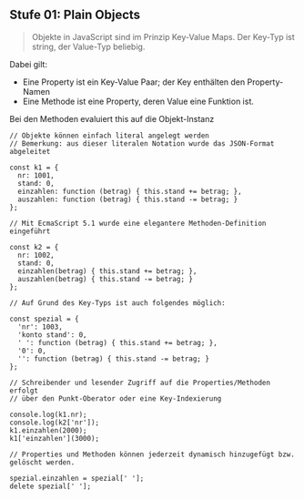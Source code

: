 ## Stufe 01: Plain Objects

> Objekte in JavaScript sind im Prinzip Key-Value Maps.
> Der Key-Typ ist string, der Value-Typ beliebig.

Dabei gilt:
 - Eine Property ist ein Key-Value Paar; der Key enthälten den Property-Namen
 - Eine Methode ist eine Property, deren Value eine Funktion ist.
 
Bei den Methoden evaluiert this auf die Objekt-Instanz

    // Objekte können einfach literal angelegt werden
    // Bemerkung: aus dieser literalen Notation wurde das JSON-Format abgeleitet

    const k1 = {
      nr: 1001,
      stand: 0,
      einzahlen: function (betrag) { this.stand += betrag; },
      auszahlen: function (betrag) { this.stand -= betrag; }
    };

    // Mit EcmaScript 5.1 wurde eine elegantere Methoden-Definition eingeführt

    const k2 = {
      nr: 1002,
      stand: 0,
      einzahlen(betrag) { this.stand += betrag; },
      auszahlen(betrag) { this.stand -= betrag; }
    };

    // Auf Grund des Key-Typs ist auch folgendes möglich:

    const spezial = {
      'nr': 1003,
      'konto stand': 0,
      ' ': function (betrag) { this.stand += betrag; },
      '0': 0,
      '': function (betrag) { this.stand -= betrag; }
    };

    // Schreibender und lesender Zugriff auf die Properties/Methoden erfolgt
    // über den Punkt-Oberator oder eine Key-Indexierung

    console.log(k1.nr);
    console.log(k2['nr']);
    k1.einzahlen(2000);
    k1['einzahlen'](3000);

    // Properties und Methoden können jederzeit dynamisch hinzugefügt bzw. gelöscht werden.

    spezial.einzahlen = spezial[' '];
    delete spezial[' '];
